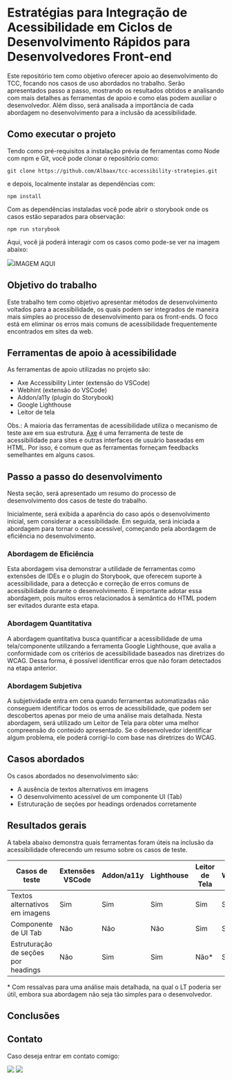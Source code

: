 # Estratégias para Integração de Acessibilidade em Ciclos de Desenvolvimento Rápidos para Desenvolvedores Front-end

Este repositório tem como objetivo oferecer apoio ao desenvolvimento do TCC, focando nos casos de uso abordados no trabalho. Serão apresentados passo a passo, mostrando os resultados obtidos e analisando com mais detalhes as ferramentas de apoio e como elas podem auxiliar o desenvolvedor. Além disso, será analisada a importância de cada abordagem no desenvolvimento para a inclusão da acessibilidade.

## Como executar o projeto

Tendo como pré-requisitos a instalação prévia de ferramentas como Node com npm e Git, você pode clonar o repositório como:

`git clone https://github.com/Albaax/tcc-accessibility-strategies.git`

e depois, localmente instalar as dependências com:

`npm install`

Com as dependências instaladas você pode abrir o storybook onde os casos estão separados para observação:

`npm run storybook`

Aqui, você já poderá interagir com os casos como pode-se ver na imagem abaixo:

![](...)IMAGEM AQUI

## Objetivo do trabalho

Este trabalho tem como objetivo apresentar métodos de desenvolvimento voltados para a acessibilidade, os quais podem ser integrados de maneira mais simples ao processo de desenvolvimento para os front-ends. O foco está em eliminar os erros mais comuns de acessibilidade frequentemente encontrados em sites da web.

## Ferramentas de apoio à acessibilidade

As ferramentas de apoio utilizadas no projeto são:

- Axe Accessibility Linter (extensão do VSCode)
- Webhint (extensão do VSCode)
- Addon/a11y (plugin do Storybook)
- Google Lighthouse
- Leitor de tela

Obs.: A maioria das ferramentas de acessibilidade utiliza o mecanismo de teste axe em sua estrutura. <a href="https://github.com/dequelabs/axe-core">Axe</a> é uma ferramenta de teste de acessibilidade para sites e outras interfaces de usuário baseadas em HTML. Por isso, é comum que as ferramentas forneçam feedbacks semelhantes em alguns casos.

## Passo a passo do desenvolvimento

Nesta seção, será apresentado um resumo do processo de desenvolvimento dos casos de teste do trabalho.

Inicialmente, será exibida a aparência do caso após o desenvolvimento inicial, sem considerar a acessibilidade. Em seguida, será iniciada a abordagem para tornar o caso acessível, começando pela abordagem de eficiência no desenvolvimento.

### Abordagem de Eficiência

Esta abordagem visa demonstrar a utilidade de ferramentas como extensões de IDEs e o plugin do Storybook, que oferecem suporte à acessibilidade, para a detecção e correção de erros comuns de acessibilidade durante o desenvolvimento. É importante adotar essa abordagem, pois muitos erros relacionados à semântica do HTML podem ser evitados durante esta etapa.

### Abordagem Quantitativa

A abordagem quantitativa busca quantificar a acessibilidade de uma tela/componente utilizando a ferramenta Google Lighthouse, que avalia a conformidade com os critérios de acessibilidade baseados nas diretrizes do WCAG. Dessa forma, é possível identificar erros que não foram detectados na etapa anterior.

### Abordagem Subjetiva

A subjetividade entra em cena quando ferramentas automatizadas não conseguem identificar todos os erros de acessibilidade, que podem ser descobertos apenas por meio de uma análise mais detalhada. Nesta abordagem, será utilizado um Leitor de Tela para obter uma melhor compreensão do conteúdo apresentado. Se o desenvolvedor identificar algum problema, ele poderá corrigi-lo com base nas diretrizes do WCAG.

## Casos abordados

Os casos abordados no desenvolvimento são:

- A ausência de textos alternativos em imagens
- O desenvolvimento acessível de um componente UI (Tab)
- Estruturação de seções por headings ordenados corretamente

## Resultados gerais

A tabela abaixo demonstra quais ferramentas foram úteis na inclusão da acessibilidade oferecendo um resumo sobre os casos de teste.

| Casos de teste                      | Extensões VSCode | Addon/a11y | Lighthouse | Leitor de Tela | WCAG |
| ----------------------------------- | ---------------- | ---------- | ---------- | -------------- | ---- |
| Textos alternativos em imagens      | Sim              | Sim        | Sim        | Sim            | Sim  |
| Componente de UI Tab                | Não              | Não        | Não        | Sim            | Sim  |
| Estruturação de seções por headings | Não              | Sim        | Sim        | Não\*          | Sim  |

\* Com ressalvas para uma análise mais detalhada, na qual o LT poderia ser útil, embora sua abordagem não seja tão simples para o desenvolvedor.

## Conclusões

## Contato

Caso deseja entrar em contato comigo:

<a href = "mailto:albertohelbig@gmail.com"><img src="https://img.shields.io/badge/-Gmail-D14836?style=for-the-badge&logo=gmail&logoColor=white" target="_blank"></a>
<a href="https://www.linkedin.com/in/alberto-helbig" target="_blank"><img src="https://img.shields.io/badge/-LinkedIn-%230077B5?style=for-the-badge&logo=linkedin&logoColor=white" target="_blank"></a>
